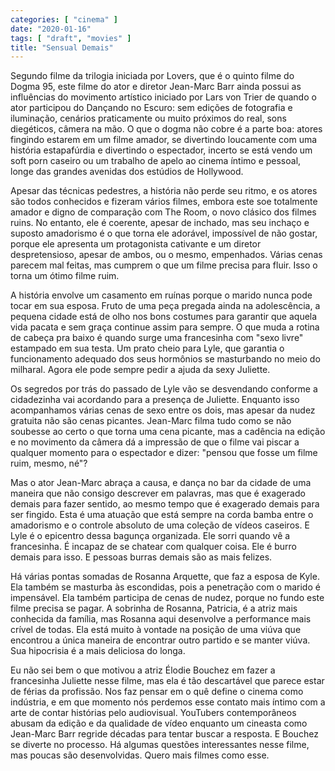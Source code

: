 ```yaml
---
categories: [ "cinema" ]
date: "2020-01-16"
tags: [ "draft", "movies" ]
title: "Sensual Demais"
---
```

Segundo filme da trilogia iniciada por Lovers, que é o quinto filme do
Dogma 95, este filme do ator e diretor Jean-Marc Barr ainda possui as
influências do movimento artístico iniciado por Lars von Trier de quando
o ator participou do Dançando no Escuro: sem edições de fotografia
e iluminação, cenários praticamente ou muito próximos do real, sons
diegéticos, câmera na mão. O que o dogma não cobre é a parte boa:
atores fingindo estarem em um filme amador, se divertindo loucamente com
uma história estapafúrdia e divertindo o espectador, incerto se está
vendo um soft porn caseiro ou um trabalho de apelo ao cinema íntimo e
pessoal, longe das grandes avenidas dos estúdios de Hollywood.

Apesar das técnicas pedestres, a história não perde seu ritmo, e os
atores são todos conhecidos e fizeram vários filmes, embora este soe
totalmente amador e digno de comparação com The Room, o novo clásico
dos filmes ruins. No entanto, ele é coerente, apesar de inchado, mas seu
inchaço e suposto amadorismo é o que torna ele adorável, impossível de
não gostar, porque ele apresenta um protagonista cativante e um diretor
despretensioso, apesar de ambos, ou o mesmo, empenhados. Várias cenas
parecem mal feitas, mas cumprem o que um filme precisa para fluir. Isso
o torna um ótimo filme ruim.

A história envolve um casamento em ruínas porque o marido nunca pode
tocar em sua esposa. Fruto de uma peça pregada ainda na adolescência,
a pequena cidade está de olho nos bons costumes para garantir que
aquela vida pacata e sem graça continue assim para sempre. O que muda
a rotina de cabeça pra baixo é quando surge uma francesinha com "sexo
livre" estampado em sua testa. Um prato cheio para Lyle, que garantia
o funcionamento adequado dos seus hormônios se masturbando no meio do
milharal. Agora ele pode sempre pedir a ajuda da sexy Juliette.

Os segredos por trás do passado de Lyle vão se desvendando conforme
a cidadezinha vai acordando para a presença de Juliette. Enquanto
isso acompanhamos várias cenas de sexo entre os dois, mas apesar da
nudez gratuita não são cenas picantes. Jean-Marc filma tudo como se
não soubesse ao certo o que torna uma cena picante, mas a cadência na
edição e no movimento da câmera dá a impressão de que o filme vai
piscar a qualquer momento para o espectador e dizer: "pensou que fosse
um filme ruim, mesmo, né"?

Mas o ator Jean-Marc abraça a causa, e dança no bar da cidade de uma
maneira que não consigo descrever em palavras, mas que é exagerado
demais para fazer sentido, ao mesmo tempo que é exagerado demais para
ser fingido. Esta é uma atuação que está sempre na corda bamba entre o
amadorismo e o controle absoluto de uma coleção de vídeos caseiros. E
Lyle é o epicentro dessa bagunça organizada. Ele sorri quando vê a
francesinha. É incapaz de se chatear com qualquer coisa. Ele é burro
demais para isso. E pessoas burras demais são as mais felizes.

Há várias pontas somadas de Rosanna Arquette, que faz a esposa de
Kyle. Ela também se masturba às escondidas, pois a penetração com o
marido é impensável. Ela também participa de cenas de nudez, porque
no fundo este filme precisa se pagar. A sobrinha de Rosanna, Patricia,
é a atriz mais conhecida da família, mas Rosanna aqui desenvolve a
performance mais crível de todas. Ela está muito à vontade na posição
de uma viúva que encontrou a única maneira de encontrar outro partido
e se manter viúva. Sua hipocrisia é a mais deliciosa do longa.

Eu não sei bem o que motivou a atriz Élodie Bouchez em fazer a
francesinha Juliette nesse filme, mas ela é tão descartável que
parece estar de férias da profissão. Nos faz pensar em o quê define
o cinema como indústria, e em que momento nós perdemos esse contato
mais íntimo com a arte de contar histórias pelo audiovisual. YouTubers
contemporâneos abusam da edição e da qualidade de vídeo enquanto
um cineasta como Jean-Marc Barr regride décadas para tentar buscar
a resposta. E Bouchez se diverte no processo. Há algumas questões
interessantes nesse filme, mas poucas são desenvolvidas. Quero mais
filmes como esse.

